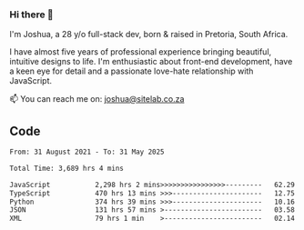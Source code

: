 ### Hi there 👋

I'm Joshua, a 28 y/o full-stack dev, born & raised in Pretoria, South Africa. 

I have almost five years of professional experience bringing beautiful, intuitive designs to life. I'm enthusiastic about front-end development, have a keen eye for detail and a passionate love-hate relationship with JavaScript.

📫 You can reach me on: joshua@sitelab.co.za

## **Code**

<!--START_SECTION:waka-->

```txt
From: 31 August 2021 - To: 31 May 2025

Total Time: 3,689 hrs 4 mins

JavaScript           2,298 hrs 2 mins>>>>>>>>>>>>>>>>---------   62.29 %
TypeScript           470 hrs 13 mins >>>----------------------   12.75 %
Python               374 hrs 39 mins >>>----------------------   10.16 %
JSON                 131 hrs 57 mins >------------------------   03.58 %
XML                  79 hrs 1 min    >------------------------   02.14 %
```

<!--END_SECTION:waka-->
